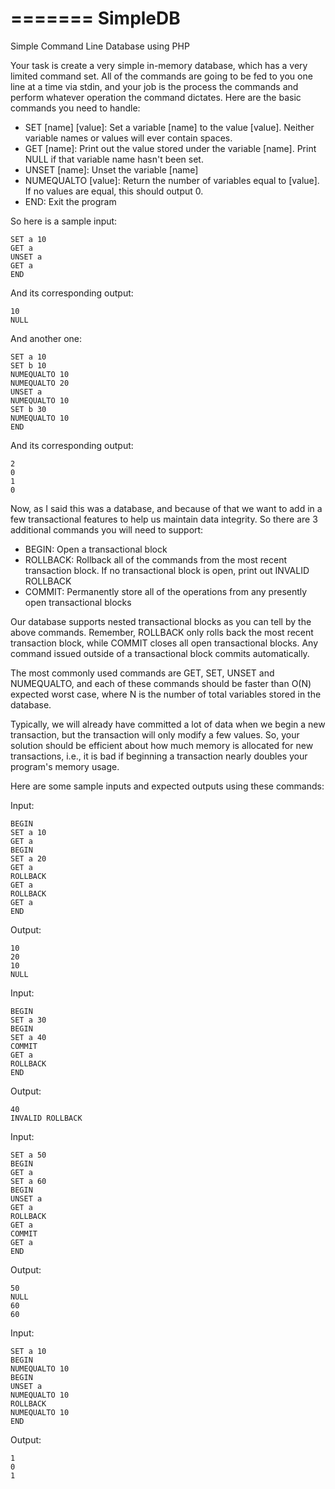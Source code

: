 =======
SimpleDB
========

Simple Command Line Database using PHP

Your task is create a very simple in-memory database, which has a very limited command set. All of the commands are going to be fed to you one line at a time via stdin, and your job is the process the commands and perform whatever operation the command dictates. Here are the basic commands you need to handle:

* SET [name] [value]: Set a variable [name] to the value [value]. Neither variable names or values will ever contain spaces.
* GET [name]: Print out the value stored under the variable [name]. Print NULL if that variable name hasn't been set.
* UNSET [name]: Unset the variable [name]
* NUMEQUALTO [value]: Return the number of variables equal to [value]. If no values are equal, this should output 0.
* END: Exit the program 

So here is a sample input:

	SET a 10
	GET a
	UNSET a
	GET a
	END

And its corresponding output:

	10
	NULL

And another one:

	SET a 10
	SET b 10
	NUMEQUALTO 10
	NUMEQUALTO 20
	UNSET a
	NUMEQUALTO 10
	SET b 30
	NUMEQUALTO 10
	END

And its corresponding output:

	2
	0
	1
	0

Now, as I said this was a database, and because of that we want to add in a few transactional features to help us maintain data integrity. So there are 3 additional commands you will need to support:

* BEGIN: Open a transactional block
* ROLLBACK: Rollback all of the commands from the most recent transaction block. If no transactional block is open, print out INVALID ROLLBACK
* COMMIT: Permanently store all of the operations from any presently open transactional blocks

Our database supports nested transactional blocks as you can tell by the above commands. Remember, ROLLBACK only rolls back the most recent transaction block, while COMMIT closes all open transactional blocks. Any command issued outside of a transactional block commits automatically.

The most commonly used commands are GET, SET, UNSET and NUMEQUALTO, and each of these commands should be faster than O(N) expected worst case, where N is the number of total variables stored in the database.

Typically, we will already have committed a lot of data when we begin a new transaction, but the transaction will only modify a few values. So, your solution should be efficient about how much memory is allocated for new transactions, i.e., it is bad if beginning a transaction nearly doubles your program's memory usage.

Here are some sample inputs and expected outputs using these commands:

Input:

	BEGIN
	SET a 10
	GET a
	BEGIN
	SET a 20
	GET a
	ROLLBACK
	GET a
	ROLLBACK
	GET a
	END

Output:

	10
	20
	10
	NULL


Input:

	BEGIN
	SET a 30
	BEGIN
	SET a 40
	COMMIT
	GET a
	ROLLBACK
	END

Output:

	40
	INVALID ROLLBACK


Input:

	SET a 50
	BEGIN
	GET a
	SET a 60
	BEGIN
	UNSET a
	GET a
	ROLLBACK
	GET a
	COMMIT
	GET a
	END

Output:

	50
	NULL
	60
	60


Input:

	SET a 10
	BEGIN
	NUMEQUALTO 10
	BEGIN
	UNSET a
	NUMEQUALTO 10
	ROLLBACK
	NUMEQUALTO 10
	END

Output:

	1
	0
	1
